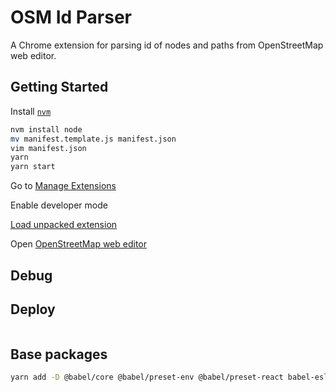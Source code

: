 # OSM Id Parser

A Chrome extension for parsing id of nodes and paths from OpenStreetMap web editor.

## Getting Started

Install [`nvm`](https://github.com/nvm-sh/nvm#installing-and-updating)

```sh
nvm install node
mv manifest.template.js manifest.json
vim manifest.json
yarn
yarn start
```

Go to [Manage Extensions](chrome://extensions/)

Enable developer mode

[Load unpacked extension](https://developer.chrome.com/extensions/getstarted#unpacked)

Open [OpenStreetMap web editor](https://www.openstreetmap.org/edit)

## Debug

## Deploy

```

```

## Base packages

```sh
yarn add -D @babel/core @babel/preset-env @babel/preset-react babel-eslint babel-loader babel-preset-env babel-preset-react
```
